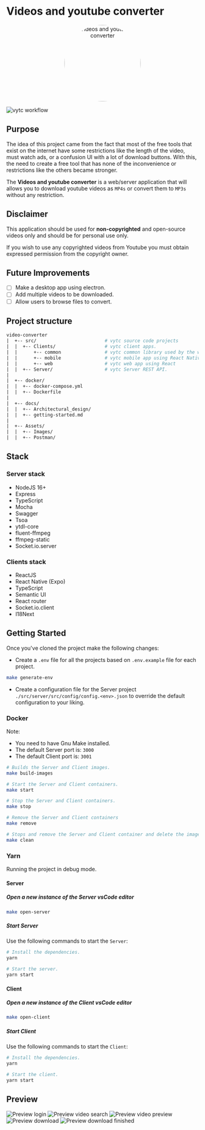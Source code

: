 # Videos and youtube converter

<p align="center">
  <a href="https://github.com/Youssef-ben/video-converter">
    <img
      src="./assets/images/logo.png"
      alt="Videos and youtube converter"
      width="200"
      style="max-width: 100%; border-radius: 50%;">
  </a>
</p>

![vytc workflow](https://github.com/Youssef-ben/video-converter/actions/workflows/vytc-ci.yml/badge.svg)

## Purpose

The idea of this project came from the fact that most of the free tools that exist
on the internet have some restrictions like the length of the video, must watch ads,
or a confusion UI with a lot of download buttons. With this, the need to create a
free tool that has none of the inconvenience or restrictions like the others became
stronger.

The **Videos and youtube converter** is a web/server application that will allows
you to download youtube videos as `MP4s` or convert them to `MP3s` without any restriction.

## Disclaimer

This application should be used for **non-copyrighted** and open-source videos only
and should be for personal use only.

If you wish to use any copyrighted videos from Youtube you must obtain expressed
permission from the copyright owner.

## Future Improvements

- [ ] Make a desktop app using electron.
- [ ] Add multiple videos to be downloaded.
- [ ] Allow users to browse files to convert.

## Project structure

```mk
video-converter
|  +-- src/                         # vytc source code projects
|  |  +-- Clients/                  # vytc client apps.
|  |      +-- common                # vytc common library used by the web and mobile.
|  |      +-- mobile                # vytc mobile app using React Native
|  |      +-- web                   # vytc web app using React
|  |  +-- Server/                   # vytc Server REST API.
|
|  +-- docker/
|  |  +-- docker-compose.yml
|  |  +-- Dockerfile
|
|  +-- docs/
|  |  +-- Architectural_design/
|  |  +-- getting-started.md
|
|  +-- Assets/
|  |  +-- Images/
|  |  +-- Postman/
```

## Stack

### Server stack

- NodeJS 16+
- Express
- TypeScript
- Mocha
- Swagger
- Tsoa
- ytdl-core
- fluent-ffmpeg
- ffmpeg-static
- Socket.io.server

### Clients stack

- ReactJS
- React Native (Expo)
- TypeScript
- Semantic UI
- React router
- Socket.io.client
- I18Next

## Getting Started

Once you've cloned the project make the following changes:

- Create a `.env` file for all the projects based on `.env.example` file for each project.

```bash
make generate-env
```

- Create a configuration file for the Server project `./src/server/src/config/config.<env>.json`
  to override the default configuration to your liking.

### Docker

Note:

- You need to have Gnu Make installed.
- The default Server port is: `3000`
- The default Client port is: `3001`

```bash
# Builds the Server and Client images.
make build-images

# Start the Server and Client containers.
make start

# Stop the Server and Client containers.
make stop

# Remove the Server and Client containers
make remove

# Stops and remove the Server and Client container and delete the images.
make clean
```

### Yarn

Running the project in debug mode.

#### Server

##### Open a new instance of the Server vsCode editor

```bash
make open-server
```

##### Start Server

Use the following commands to start the `Server`:

```bash
# Install the dependencies.
yarn

# Start the server.
yarn start
```

#### Client

##### Open a new instance of the Client vsCode editor

```bash
make open-client
```

##### Start Client

Use the following commands to start the `Client`:

```bash
# Install the dependencies.
yarn

# Start the client.
yarn start
```

## Preview

![Preview login](assets/images/screenshots/1.login.png)
![Preview video search](assets/images/screenshots/2.home.png)
![Preview video preview](assets/images/screenshots/3.donwload.png)
![Preview download](assets/images/screenshots/4.download-progress.png)
![Preview download finished](assets/images/screenshots/5.download-finished.png)
